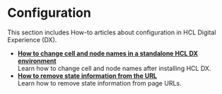 # Configuration

This section includes How-to articles about configuration in HCL Digital Experience (DX).

- **[How to change cell and node names in a standalone HCL DX environment](./ChangeCellandNodeName.md)**  
Learn how to change cell and node names after installing HCL DX.
- **[How to remove state information from the URL](./RemoveStateInformationFromURL.md)**  
Learn how to remove state information from page URLs.
